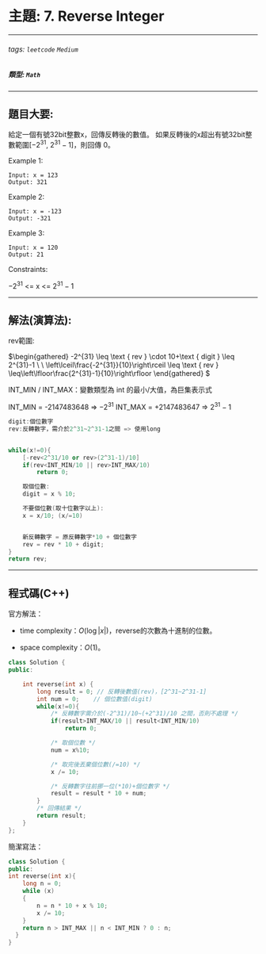 # 主題: 7. Reverse Integer
---
###### tags: `leetcode` `Medium`
##### 類型: `Math`


---
## 題目大要:
給定一個有號32bit整數x，回傳反轉後的數值。
如果反轉後的x超出有號32bit整數範圍[$-2^{31}$, $2^{31} - 1$]，則回傳 0。

Example 1:
```
Input: x = 123
Output: 321
```
Example 2:
```
Input: x = -123
Output: -321
```
Example 3:
```
Input: x = 120
Output: 21
```
Constraints:

$-2^{31}$ <= x <= $2^{31} - 1$



---
## 解法(演算法):
rev範圍:

$\begin{gathered}
-2^{31} \leq \text { rev } \cdot 10+\text { digit } \leq 2^{31}-1 \\ \\
\left\lceil\frac{-2^{31}}{10}\right\rceil \leq \text { rev } \leq\left\lfloor\frac{2^{31}-1}{10}\right\rfloor
\end{gathered}
$

INT_MIN / INT_MAX：變數類型為 int 的最小/大值，為巨集表示式

INT_MIN    = -2147483648 => $-2^{31}$
INT_MAX    = +2147483647 => $2^{31}-1$

```C++
digit:個位數字
rev:反轉數字，需介於2^31~2^31-1之間 => 使用long


while(x!=0){
    [-rev<2^31/10 or rev>(2^31-1)/10]
    if(rev<INT_MIN/10 || rev>INT_MAX/10)
        return 0;

    取個位數:
    digit = x % 10;

    不要個位數(取十位數字以上):
    x = x/10; (x/=10)


    新反轉數字 = 原反轉數字*10 + 個位數字
    rev = rev * 10 + digit;
}
return rev;

```
---
## 程式碼(C++)
官方解法：
* time complexity：$O(\log |x|)$，reverse的次數為十進制的位數。

* space complexity：$O(1)$。
```C++
class Solution {
public:

    int reverse(int x) {
        long result = 0; // 反轉後數值(rev)，[2^31~2^31-1]
        int num = 0;    // 個位數值(digit)
        while(x!=0){
            /* 反轉數字需介於(-2^31)/10~(+2^31)/10 之間，否則不處理 */
            if(result>INT_MAX/10 || result<INT_MIN/10)
                return 0;

            /* 取個位數 */
            num = x%10;

            /* 取完後丟棄個位數(/=10) */
            x /= 10;

            /* 反轉數字往前挪一位(*10)+個位數字 */
            result = result * 10 + num;
        }
        /* 回傳結果 */
        return result;
    }
};
```
簡潔寫法：
```C++
class Solution {
public:
int reverse(int x){
  	long n = 0;
  	while (x)
  	{
  		n = n * 10 + x % 10;
  		x /= 10;
  	}
  	return n > INT_MAX || n < INT_MIN ? 0 : n;
  }
}
```
